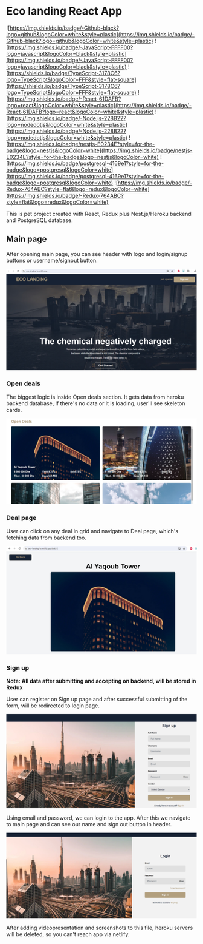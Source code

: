 # Eco landing React App

![https://img.shields.io/badge/-Github-black?logo=github&logoColor=white&style=plastic](https://img.shields.io/badge/-Github-black?logo=github&logoColor=white&style=plastic) ![https://img.shields.io/badge/-JavaScript-FFFF00?logo=javascript&logoColor=black&style=plastic](https://img.shields.io/badge/-JavaScript-FFFF00?logo=javascript&logoColor=black&style=plastic) ![https://shields.io/badge/TypeScript-3178C6?logo=TypeScript&logoColor=FFF&style=flat-square](https://shields.io/badge/TypeScript-3178C6?logo=TypeScript&logoColor=FFF&style=flat-square) ![https://img.shields.io/badge/-React-61DAFB?logo=react&logoColor=white&style=plastic](https://img.shields.io/badge/-React-61DAFB?logo=react&logoColor=white&style=plastic) ![https://img.shields.io/badge/-Node.js-228B22?logo=nodedotjs&logoColor=white&style=plastic](https://img.shields.io/badge/-Node.js-228B22?logo=nodedotjs&logoColor=white&style=plastic) ![https://img.shields.io/badge/nestjs-E0234E?style=for-the-badge&logo=nestjs&logoColor=white](https://img.shields.io/badge/nestjs-E0234E?style=for-the-badge&logo=nestjs&logoColor=white) ![https://img.shields.io/badge/postgresql-4169e1?style=for-the-badge&logo=postgresql&logoColor=white](https://img.shields.io/badge/postgresql-4169e1?style=for-the-badge&logo=postgresql&logoColor=white) ![https://img.shields.io/badge/-Redux-764ABC?style=flat&logo=redux&logoColor=white](https://img.shields.io/badge/-Redux-764ABC?style=flat&logo=redux&logoColor=white)

This is pet project created with React, Redux plus Nest.js/Heroku backend and PostgreSQL database.

## Main page

After opening main page, you can see header with logo and login/signup buttons or username/signout button.

![Starting screen](./src/assets/readme/main_page.jpg)

### Open deals

The biggest logic is inside Open deals section. It gets data from heroku backend database, if there's no data or it is loading, user'll see skeleton cards.

![Open deals](./src/assets/readme/open_deals.jpg)

### Deal page

User can click on any deal in grid and navigate to Deal page, which's fetching data from backend too.

![Deal page](./src/assets/readme/one_deal.jpg)

### Sign up

**Note: All data after submitting and accepting on backend, will be stored in Redux**

User can register on Sign up page and after successful submitting of the form, will be redirected to login page.

![Deal page](./src/assets/readme/sign_up.jpg)

Using email and password, we can login to the app. After this we navigate to main page and can see our name and sign out button in header.

![Deal page](./src/assets/readme/login.jpg)

After adding videopresentation and screenshots to this file, heroku servers will be deleted, so you can't reach app via netlify.

